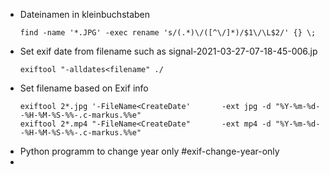 - Dateinamen in kleinbuchstaben
  ```
  find -name '*.JPG' -exec rename 's/(.*)\/([^\/]*)/$1\/\L$2/' {} \;
  ```
- Set exif date from filename such as signal-2021-03-27-07-18-45-006.jp
  ```
  exiftool "-alldates<filename" ./
  ```
- Set filename based on Exif info
  ```
  exiftool 2*.jpg '-FileName<CreateDate'       -ext jpg -d "%Y-%m-%d--%H-%M-%S-%%-.c-markus.%%e"
  exiftool 2*.mp4 "-FileName<CreateDate"       -ext mp4 -d "%Y-%m-%d--%H-%M-%S-%%-.c-markus.%%e"
  ```
- Python programm to change year only #exif-change-year-only
-
